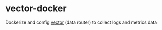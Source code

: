# vector-docker

Dockerize and config [vector](https://vector.dev) (data router) to collect logs and metrics data
